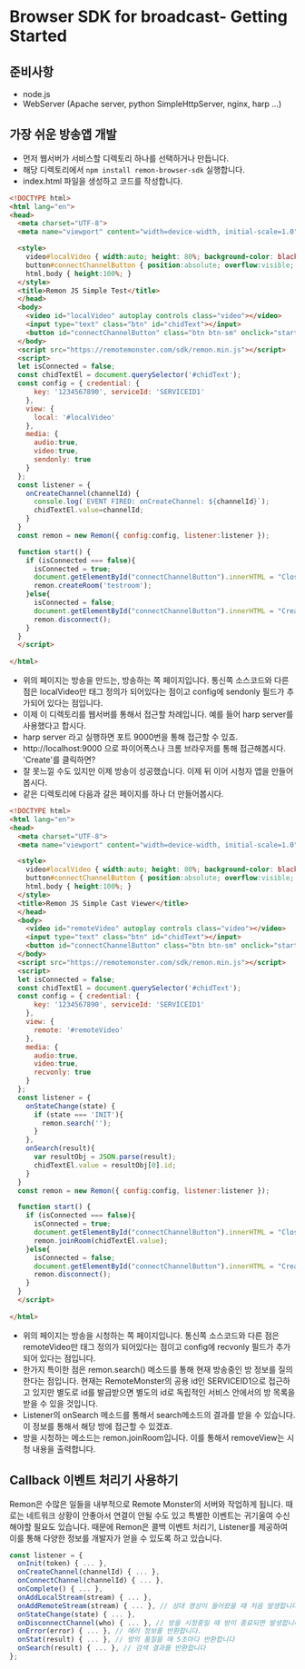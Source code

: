 # Browser SDK for broadcast- Getting Started

## 준비사항
- node.js
- WebServer (Apache server, python SimpleHttpServer, nginx, harp ...)

## 가장 쉬운 방송앱 개발
- 먼저 웹서버가 서비스할 디렉토리 하나를 선택하거나 만듭니다.
- 해당 디렉토리에서 `npm install remon-browser-sdk` 실행합니다.
- index.html 파일을 생성하고 코드를 작성합니다.

```html
<!DOCTYPE html>
<html lang="en">
<head>
  <meta charset="UTF-8">
  <meta name="viewport" content="width=device-width, initial-scale=1.0">

  <style>
    video#localVideo { width:auto; height: 80%; background-color: black; }
    button#connectChannelButton { position:absolute; overflow:visible; left:50%; top:10px; }
    html,body { height:100%; }
  </style>
  <title>Remon JS Simple Test</title>
  </head>
  <body>
    <video id="localVideo" autoplay controls class="video"></video>
    <input type="text" class="btn" id="chidText"></input>
    <button id="connectChannelButton" class="btn btn-sm" onclick="start();">Create</button>
  </body>
  <script src="https://remotemonster.com/sdk/remon.min.js"></script>
  <script>
  let isConnected = false;
  const chidTextEl = document.querySelector('#chidText');
  const config = { credential: {
      key: '1234567890', serviceId: 'SERVICEID1'
    },
    view: {
      local: '#localVideo'
    },
    media: {
      audio:true,
      video:true,
      sendonly: true
    }
  };
  const listener = {
    onCreateChannel(channelId) {
      console.log(`EVENT FIRED: onCreateChannel: ${channelId}`); 
      chidTextEl.value=channelId;
    }
  }
  const remon = new Remon({ config:config, listener:listener });

  function start() {
    if (isConnected === false){
      isConnected = true;
      document.getElementById("connectChannelButton").innerHTML = "Close";
      remon.createRoom('testroom');
    }else{
      isConnected = false;
      document.getElementById("connectChannelButton").innerHTML = "Create";
      remon.disconnect();
    }
  }
  </script>
  
</html>
```

- 위의 페이지는 방송을 만드는, 방송하는 쪽 페이지입니다. 통신쪽 소스코드와 다른 점은 localVideo만 태그 정의가 되어있다는 점이고 config에 sendonly 필드가 추가되어 있다는 점입니다.
- 이제 이 디렉토리를 웹서버를 통해서 접근할 차례입니다. 예를 들어 harp server를 사용했다고 합시다.
- harp server 라고 실행하면 포트 9000번을 통해 접근할 수 있죠.
- http://localhost:9000 으로 파이어폭스나 크롬 브라우저를 통해 접근해봅시다. 'Create'를 클릭하면?
- 잘 못느낄 수도 있지만 이제 방송이 성공했습니다. 이제 뒤 이어 시청자 앱을 만들어봅시다.
- 같은 디렉토리에 다음과 갈은 페이지를 하나 더 만들어봅시다.


```html
<!DOCTYPE html>
<html lang="en">
<head>
  <meta charset="UTF-8">
  <meta name="viewport" content="width=device-width, initial-scale=1.0">

  <style>
    video#localVideo { width:auto; height: 80%; background-color: black; }
    button#connectChannelButton { position:absolute; overflow:visible; left:50%; top:10px; }
    html,body { height:100%; }
  </style>
  <title>Remon JS Simple Cast Viewer</title>
  </head>
  <body>
    <video id="remoteVideo" autoplay controls class="video"></video>
    <input type="text" class="btn" id="chidText"></input>
    <button id="connectChannelButton" class="btn btn-sm" onclick="start();">Create</button>
  </body>
  <script src="https://remotemonster.com/sdk/remon.min.js"></script>
  <script>
  let isConnected = false;
  const chidTextEl = document.querySelector('#chidText');
  const config = { credential: {
      key: '1234567890', serviceId: 'SERVICEID1'
    },
    view: {
      remote: '#remoteVideo'
    },
    media: {
      audio:true,
      video:true,
      recvonly: true
    }
  };
  const listener = {
    onStateChange(state) {
      if (state === 'INIT'){
        remon.search('');
      }
    },
    onSearch(result){
      var resultObj = JSON.parse(result);
      chidTextEl.value = resultObj[0].id;
    }
  }
  const remon = new Remon({ config:config, listener:listener });

  function start() {
    if (isConnected === false){
      isConnected = true;
      document.getElementById("connectChannelButton").innerHTML = "Close";
      remon.joinRoom(chidTextEl.value);
    }else{
      isConnected = false;
      document.getElementById("connectChannelButton").innerHTML = "Create";
      remon.disconnect();
    }
  }
  </script>
  
</html>
```
- 위의 페이지는 방송을 시청하는 쪽 페이지입니다. 통신쪽 소스코드와 다른 점은 remoteVideo만 태그 정의가 되어있다는 점이고 config에 recvonly 필드가 추가되어 있다는 점입니다.
- 한가지 특이한 점은 remon.search() 메소드를 통해 현재 방송중인 방 정보를 질의한다는 점입니다. 현재는 RemoteMonster의 공용 id인 SERVICEID1으로 접근하고 있지만 별도로 id를 발급받으면 별도의 id로 독립적인 서비스 안에서의 방 목록을 받을 수 있을 것입니다.
- Listener의 onSearch 메소드를 통해서 search메소드의 결과를 받을 수 있습니다. 이 정보를 통해서 해당 방에 접근할 수 있겠죠.
- 방을 시청하는 메소드는 remon.joinRoom입니다. 이를 통해서 removeView는 시청 내용을 출력합니다.


## Callback 이벤트 처리기 사용하기
Remon은 수많은 일들을 내부적으로 Remote Monster의 서버와 작업하게 됩니다. 때로는 네트워크 상황이 안좋아서 연결이 안될 수도 있고 특별한 이벤트는 귀기울여 수신해야할 필요도 있습니다. 때문에 Remon은 콜백 이벤트 처리기, Listener를 제공하여 이를 통해 다양한 정보를 개발자가 얻을 수 있도록 하고 있습니다.

```javascript
const listener = {
  onInit(token) { ... },
  onCreateChannel(channelId) { ... },
  onConnectChannel(channelId) { ... },
  onComplete() { ... },
  onAddLocalStream(stream) { ... },
  onAddRemoteStream(stream) { ... }, // 상대 영상이 들어왔을 때 처음 발생합니다
  onStateChange(state) { ... },
  onDisconnectChannel(who) { ... }, // 방을 시청중일 때 방이 종료되면 발생합니다
  onError(error) { ... }, // 에러 정보를 반환합니다.
  onStat(result) { ... }, // 방의 품질을 매 5초마다 반환합니다
  onSearch(result) { ... }, // 검색 결과를 반환합니다
};
```

